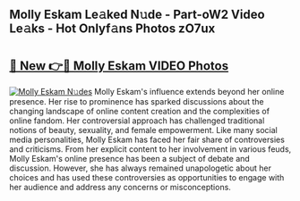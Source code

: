 ## Molly Eskam Le𝚊ked N𝚞de - Part-oW2 Video Le𝚊ks - Hot Onlyf𝚊ns Photos zO7ux

# <h2><a href="http://ab2383.deff.icu/?id=Molly+Eskam">🔗 New 👉🔴 Molly Eskam VIDEO Photos</a></h2>

[![Molly Eskam N𝚞des](https://i.imgur.com/rIISA9y.gif)](http://ab2383.deff.icu/?id=Molly+Eskam)
Molly Eskam's influence extends beyond her online presence. Her rise to prominence has sparked discussions about the changing landscape of online content creation and the complexities of online fandom. Her controversial approach has challenged traditional notions of beauty, sexuality, and female empowerment. Like many social media personalities, Molly Eskam has faced her fair share of controversies and criticisms. From her explicit content to her involvement in various feuds, Molly Eskam's online presence has been a subject of debate and discussion. However, she has always remained unapologetic about her choices and has used these controversies as opportunities to engage with her audience and address any concerns or misconceptions.
